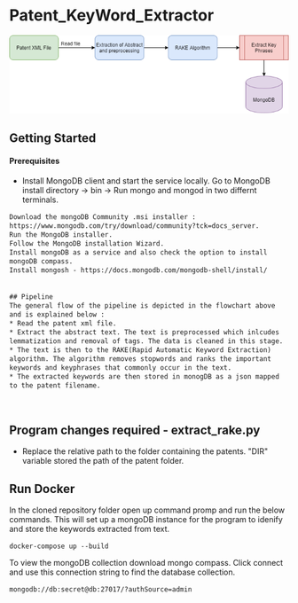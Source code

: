 # Patent_KeyWord_Extractor

![Pipeline](pipeline.png)

## Getting Started
#### Prerequisites
* Install MongoDB client and start the service locally. Go to MongoDB install directory -> bin -> Run mongo and mongod in two differnt terminals. 
```
Download the mongoDB Community .msi installer : https://www.mongodb.com/try/download/community?tck=docs_server.
Run the MongoDB installer.
Follow the MongoDB installation Wizard.
Install mongoDB as a service and also check the option to install mongoDB compass.
Install mongosh - https://docs.mongodb.com/mongodb-shell/install/


## Pipeline
The general flow of the pipeline is depicted in the flowchart above and is explained below : 
* Read the patent xml file.
* Extract the abstract text. The text is preprocessed which inlcudes lemmatization and removal of tags. The data is cleaned in this stage.
* The text is then to the RAKE(Rapid Automatic Keyword Extraction) algorithm. The algorithm removes stopwords and ranks the important keywords and keyphrases that commonly occur in the text.
* The extracted keywords are then stored in monogDB as a json mapped to the patent filename.



```
## Program changes required - extract_rake.py
* Replace the relative path to the folder containing the patents. "DIR" variable stored the path of the patent folder.


## Run Docker


In the cloned repository folder open up command promp and run the below commands. This will set up a mongoDB instance for the program to idenify and store the keywords extracted from text.
```
docker-compose up --build
```

To view the mongoDB collection download mongo compass. Click connect and use this connection string to find the database collection.
```
mongodb://db:secret@db:27017/?authSource=admin

```
